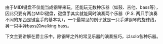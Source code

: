 由于MIDI键盘不仅能当成钢琴来玩，还能玩无数种乐器（如鼓、吉他、bass等），因此只要有两台MIDI键盘，键盘手其实就能同时演奏两个乐器（P.S. 两只手演奏不同的东西是键盘手的基本功），一个最常见的例子就是一只手弹钢琴的旋律线，另一只手弹bass的walking bass。

下文主要讲解在爵士乐中，除钢琴之外的常见乐器的演奏技巧，以solo各种乐器。